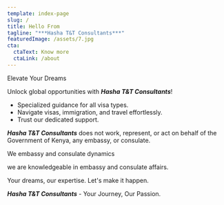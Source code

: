 ```yaml
---
template: index-page
slug: /
title: Hello From
tagline: "***Hasha T&T Consultants***"
featuredImage: /assets/7.jpg
cta:
  ctaText: Know more
  ctaLink: /about
---
```

Elevate Your Dreams

Unlock global opportunities with ***Hasha T&T Consultants***!

* Specialized guidance for all visa types.
* Navigate visas, immigration, and travel effortlessly.
* Trust our dedicated support.

***Hasha T&T Consultants*** does not work, represent, or act on behalf of the Government of Kenya, any embassy, or consulate.

We  embassy and consulate dynamics

w﻿e are knowledgeable in embassy and consulate affairs.

Your dreams, our expertise. Let's make it happen.

***Hasha T&T Consultants*** - Your Journey, Our Passion.